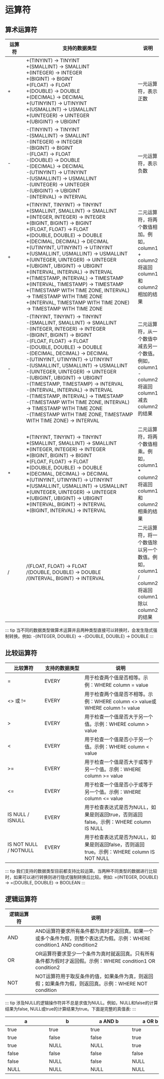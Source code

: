# 运算符

## 算术运算符
|  <div style="width:45px">运算符</div>   | <div style="width:350px">支持的数据类型</div>  | 说明  |
|  ----                                  | ----                                         |----  |
| +                                      | +(TINYINT) -> TINYINT <br> +(SMALLINT) -> SMALLINT <br> +(INTEGER) -> INTEGER <br> +(BIGINT) -> BIGINT <br> +(FLOAT) -> FLOAT <br> +(DOUBLE) -> DOUBLE <br> +(DECIMAL) -> DECIMAL <br> +(UTINYINT) -> UTINYINT <br> +(USMALLINT) -> USMALLINT <br> +(UINTEGER) -> UINTEGER <br> +(UBIGINT) -> UBIGINT <br>                                       | 一元运算符，表示正数  |
| -                                      | -(TINYINT) -> TINYINT <br> -(SMALLINT) -> SMALLINT <br> -(INTEGER) -> INTEGER <br> -(BIGINT) -> BIGINT <br> -(FLOAT) -> FLOAT <br> -(DOUBLE) -> DOUBLE <br> -(DECIMAL) -> DECIMAL <br> -(UTINYINT) -> UTINYINT <br> -(USMALLINT) -> USMALLINT <br> -(UINTEGER) -> UINTEGER <br> -(UBIGINT) -> UBIGINT <br> -(INTERVAL) -> INTERVAL                                       | 一元运算符，表示负数  |
| +                                      | +(TINYINT, TINYINT) -> TINYINT <br> +(SMALLINT, SMALLINT) -> SMALLINT <br> +(INTEGER, INTEGER) -> INTEGER <br> +(BIGINT, BIGINT) -> BIGINT <br> +(FLOAT, FLOAT) -> FLOAT <br> +(DOUBLE, DOUBLE) -> DOUBLE <br> +(DECIMAL, DECIMAL) -> DECIMAL <br> +(UTINYINT, UTINYINT) -> UTINYINT <br> +(USMALLINT, USMALLINT) -> USMALLINT <br> +(UINTEGER, UINTEGER) -> UINTEGER <br> +(UBIGINT, UBIGINT) -> UBIGINT <br> +(INTERVAL, INTERVAL) -> INTERVAL <br> +(TIMESTAMP, INTERVAL) -> TIMESTAMP <br> +(INTERVAL, TIMESTAMP) -> TIMESTAMP <br> +(TIMESTAMP WITH TIME ZONE, INTERVAL) -> TIMESTAMP WITH TIME ZONE <br> +(INTERVAL, TIMESTAMP WITH TIME ZONE) -> TIMESTAMP WITH TIME ZONE                                       | 二元运算符，将两个数值相加。例如，column1 + column2将返回column1和column2相加的结果  |
| -                                      | -(TINYINT, TINYINT) -> TINYINT <br> -(SMALLINT, SMALLINT) -> SMALLINT <br> -(INTEGER, INTEGER) -> INTEGER <br> -(BIGINT, BIGINT) -> BIGINT <br> -(FLOAT, FLOAT) -> FLOAT <br> -(DOUBLE, DOUBLE) -> DOUBLE <br> -(DECIMAL, DECIMAL) -> DECIMAL <br> -(UTINYINT, UTINYINT) -> UTINYINT <br> -(USMALLINT, USMALLINT) -> USMALLINT <br> -(UINTEGER, UINTEGER) -> UINTEGER <br> -(UBIGINT, UBIGINT) -> UBIGINT <br> -(TIMESTAMP, TIMESTAMP) -> INTERVAL <br> -(INTERVAL, INTERVAL) -> INTERVAL <br> -(TIMESTAMP, INTERVAL) -> TIMESTAMP <br> -(TIMESTAMP WITH TIME ZONE, INTERVAL) -> TIMESTAMP WITH TIME ZONE <br> -(TIMESTAMP WITH TIME ZONE, TIMESTAMP WITH TIME ZONE) -> INTERVAL                                       | 二元运算符，从一个数值中减去另一个数值。例如，column1 - column2将返回column1减去column2的结果  |
| *                                      | *(TINYINT, TINYINT) -> TINYINT <br> *(SMALLINT, SMALLINT) -> SMALLINT <br> *(INTEGER, INTEGER) -> INTEGER <br> *(BIGINT, BIGINT) -> BIGINT <br> *(FLOAT, FLOAT) -> FLOAT <br> *(DOUBLE, DOUBLE) -> DOUBLE <br> *(DECIMAL, DECIMAL) -> DECIMAL <br> *(UTINYINT, UTINYINT) -> UTINYINT <br> *(USMALLINT, USMALLINT) -> USMALLINT <br> *(UINTEGER, UINTEGER) -> UINTEGER <br> *(UBIGINT, UBIGINT) -> UBIGINT <br> *(INTERVAL, BIGINT) -> INTERVAL <br> *(BIGINT, INTERVAL) -> INTERVAL                                      | 二元运算符，将两个数值相乘。例如，column1 * column2将返回column1和column2相乘的结果  |
| /                                      | /(FLOAT, FLOAT) -> FLOAT <br> /(DOUBLE, DOUBLE) -> DOUBLE <br> /(INTERVAL, BIGINT) -> INTERVAL                                      | 二元运算符，将一个数值除以另一个数值。例如，column1 / column2将返回column1除以column2的结果  |

::: tip
当不同的数据类型做算术运算并且两种类型直接可以转换时，会发生隐式强制转换。例如: -(INTEGER, DOUBLE) -> -(DOUBLE, DOUBLE) -> DOUBLE
:::


## 比较运算符
|  比较算符   | <div style="width:115px">支持的数据类型</div>  | 说明  |
|  ----     | ----                                         |----  |
| =         | EVERY                                         | 用于检查两个值是否相等。示例：WHERE column = value |
| <> 或 !=  | EVERY                                          | 用于检查两个值是否不相等。示例：WHERE column <> value或WHERE column != value |
| >         | EVERY                                         | 用于检查一个值是否大于另一个值。示例：WHERE column > value |
| <         | EVERY                                         | 用于检查一个值是否小于另一个值。示例：WHERE column < value |
| >=        | EVERY                                         | 用于检查一个值是否大于或等于另一个值。示例：WHERE column >= value |
| <=        | EVERY                                        | 用于检查一个值是否小于或等于另一个值。示例：WHERE column <= value |
| IS NULL / ISNULL       | EVERY                                        | 用于检查表达式是否为NULL，如果是则返回true，否则返回false。示例：WHERE column IS NULL |
| IS NOT NULL / NOTNULL       | EVERY                                        | 用于检查表达式是否为NULL，如果是则返回false，否则返回true。示例：WHERE column IS NOT NULL |

::: tip
我们支持的数据类型目前都支持比较运算。当两种不同类型的数据进行比较时，如果可以进行转换则进行隐式强制转换后比较。例如: =(INTEGER, DOUBLE) -> =(DOUBLE, DOUBLE) -> BOOLEAN
:::


## 逻辑运算符
| <div style="width:75px">逻辑运算符</div> | 说明        |
|  ----                                  | ----         |
| AND                                    | AND运算符要求所有条件都为真时才返回真。如果一个或多个条件为假，则整个表达式为假。示例：WHERE condition1 AND condition2  |
| OR                                     |  OR运算符要求至少一个条件为真时就返回真。只有所有条件都为假时才返回假。示例：WHERE condition1 OR condition2  |
| NOT                                    | NOT运算符用于取反条件的值，如果条件为真，则返回假；如果条件为假，则返回真。示例：WHERE NOT condition  |

::: tip
涉及NULL的逻辑操作符并不总是求值为NULL。例如，NULL和false的计算结果为false, NULL或true的计算结果为true。下面是完整的真值表:
:::

|<div style="width:120px">a</div>	|<div style="width:120px">b</div>	|<div style="width:120px">a AND b</div>	|<div style="width:120px">a OR b</div>|<div style="width:120px">NOT a</div>|
|----	|----	|----|----|----|
|true	|true	|true	|true|false	|
|true	|false	|false	|true|false	|
|true	|NULL	|NULL	|true|false	|
|false	|false	|false	|false|true	|
|false	|NULL	|false	|NULL|true	|
|NULL	|NULL	|NULL	|NULL|NULL	|




